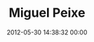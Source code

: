 ---
title: "Miguel Peixe"
date: 2012-05-30 14:38:32 00:00
permalink: /miguelpeixe
twitter: ""
likes: [138,655,705]
id: 781
gravatar: "http://www.gravatar.com/avatar/eae66c9fdc0538b2db97e5e955006440"
---